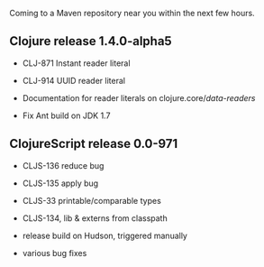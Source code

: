 
Coming to a Maven repository near you within the next few hours.

Clojure release 1.4.0-alpha5
-------------------------------------

* CLJ-871 Instant reader literal

* CLJ-914 UUID reader literal

* Documentation for reader literals on clojure.core/*data-readers*

* Fix Ant build on JDK 1.7

ClojureScript release 0.0-971
-----------------------------------

* CLJS-136 reduce bug

* CLJS-135 apply bug

* CLJS-33 printable/comparable types

* CLJS-134, lib & externs from classpath

* release build on Hudson, triggered manually

* various bug fixes